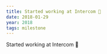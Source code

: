 ```yaml
---
title: Started working at Intercom 💬
date: 2018-01-29
year: 2018
tags: milestone
---
```

Started working at Intercom 💬

